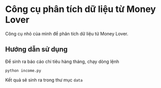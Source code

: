 # Công cụ phân tích dữ liệu từ Money Lover 

Công cụ nhỏ của mình để phân tích dữ liệu từ Money Lover.

## Hướng dẫn sử dụng

Để sinh ra báo cáo chi tiêu hàng tháng, chạy dòng lệnh 

```
python income.py 
```

Kết quả sẽ sinh ra trong thư mục `data`

